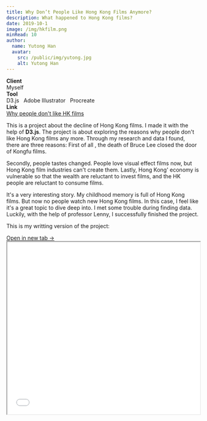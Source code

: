 ```yaml
---
title: Why Don’t People Like Hong Kong Films Anymore?
description: What happened to Hong Kong films?
date: 2019-10-1
image: /img/hkfilm.png
minRead: 10
author:
  name: Yutong Han
  avatar:
    src: /public/img/yutong.jpg
    alt: Yutong Han
---
```


<div class="grid grid-cols-2 gap-4 mb-8">
  <div class="bg-blue-50 rounded-lg p-4">
    <strong>Client</strong><br>
    Myself
  </div>
  <div class="bg-blue-50 rounded-lg p-4">
    <strong>Tool</strong><br>
    D3.js &nbsp; Adobe Illustrator &nbsp; Procreate
  </div>
    <div class="bg-blue-50 rounded-lg p-4">
    <strong>Link</strong><br>
    <a href="https://yutonghan1123.github.io/HKFilms" target="_blank" class="text-blue-600">
      Why people don't like HK films
    </a>
  </div>
</div>

This is a project about the decline of Hong Kong films. I made it with the help of **D3.js**. The project is about exploring the reasons why people don't like Hong Kong films any more. Through my research and data I found, there are three reasons: First of all , the death of Bruce Lee closed the door of Kongfu films.

Secondly, people tastes changed. People love visual effect films now, but Hong Kong film industries can't create them. Lastly, Hong Kong' economy is vulnerable so that the wealth are reluctant to invest films, and the HK people are reluctant to consume films.

It's a very interesting story. My childhood memory is full of Hong Kong films. But now no people watch new Hong Kong films. In this case, I feel like it's a great topic to dive deep into. I met some trouble during finding data. Luckily, with the help of professor Lenny, I successfully finished the project.

This is my writting version of the project:

<div class="pdf-container">
  <div class="pdf-header">
    <a href="/file/hk.pdf" target="_blank" class="text-blue-600">
      Open in new tab →
    </a>
  </div>
  <iframe src="/file/hk.pdf" width="100%" height="450px" class="pdf-iframe"></iframe>
</div>
